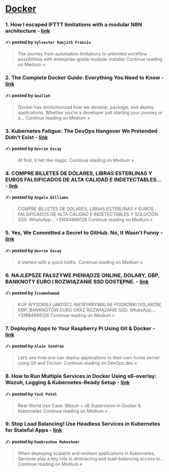 
<h1><a href=https://medium.com/tag/docker/recommended target="_blank" rel="noopener noreferrer">Docker</a></h1>
<h3>1. How I escaped IFTTT limitations with a modular N8N architecture - <a href="https://medium.com/@sylvesterranjithfrancis/from-ifttt-limitations-to-n8n-freedom-how-i-built-a-production-ready-automation-server-in-under-an-3e7b2d3598d1?source=rss------docker-5" target="_blank" rel="noopener noreferrer">link</a></h3>

✍️ **posted by `Sylvester Ranjith Francis`**

<blockquote>The journey from automation limitations to unlimited workflow possibilities with enterprise-grade modular installer
Continue reading on Medium »</blockquote>

<h3>2. The Complete Docker Guide: Everything You Need to Know - <a href="https://medium.com/@gealleh/the-complete-docker-guide-everything-you-need-to-know-3f770dcf7c92?source=rss------docker-5" target="_blank" rel="noopener noreferrer">link</a></h3>

✍️ **posted by `Gealleh`**

<blockquote>Docker has revolutionized how we develop, package, and deploy applications. Whether you’re a developer just starting your journey or a…
Continue reading on Medium »</blockquote>

<h3>3. Kubernetes Fatigue: The DevOps Hangover We Pretended Didn’t Exist - <a href="https://devrimozcay.medium.com/kubernetes-fatigue-the-devops-hangover-we-pretended-didnt-exist-6d8deeda9571?source=rss------docker-5" target="_blank" rel="noopener noreferrer">link</a></h3>

✍️ **posted by `Devrim Ozcay`**

<blockquote>At first, it felt like magic.
Continue reading on Medium »</blockquote>

<h3>4. COMPRE BILLETES DE DÓLARES, LIBRAS ESTERLINAS Y EUROS FALSIFICADOS DE ALTA CALIDAD E INDETECTABLES… - <a href="https://medium.com/@angela.williams3703/compre-billetes-de-d%C3%B3lares-libras-esterlinas-y-euros-falsificados-de-alta-calidad-e-indetectables-d84d35a030e5?source=rss------docker-5" target="_blank" rel="noopener noreferrer">link</a></h3>

✍️ **posted by `Angela Williams`**

<blockquote>COMPRE BILLETES DE DÓLARES, LIBRAS ESTERLINAS Y EUROS FALSIFICADOS DE ALTA CALIDAD E INDETECTABLES Y SOLUCIÓN SSD. WhatsApp… +31684866126
Continue reading on Medium »</blockquote>

<h3>5. Yes, We Committed a Secret to GitHub. No, It Wasn’t Funny - <a href="https://devrimozcay.medium.com/yes-we-committed-a-secret-to-github-no-it-wasnt-funny-105e8a8e9ddc?source=rss------docker-5" target="_blank" rel="noopener noreferrer">link</a></h3>

✍️ **posted by `Devrim Ozcay`**

<blockquote>It started with a quick hotfix.
Continue reading on Medium »</blockquote>

<h3>6. NAJLEPSZE FAŁSZYWE PIENIĄDZE ONLINE, DOLARY, GBP, BANKNOTY EURO I ROZWIĄZANIE SSD DOSTĘPNE. - <a href="https://medium.com/@issamohamad236/najlepsze-fa%C5%82szywe-pieni%C4%85dze-online-dolary-gbp-banknoty-euro-i-rozwi%C4%85zanie-ssd-dost%C4%99pne-fcf3b003d45d?source=rss------docker-5" target="_blank" rel="noopener noreferrer">link</a></h3>

✍️ **posted by `Issamohamad`**

<blockquote>KUP WYSOKIEJ JAKOŚCI, NIEWYKRYWALNE PODRÓBKI DOLARÓW, GBP, BANKNOTÓW EURO ORAZ ROZWIĄZANIE SSD. WhatsApp… +31684866126
Continue reading on Medium »</blockquote>

<h3>7. Deploying Apps to Your Raspberry Pi Using Git & Docker - <a href="https://blog.devops.dev/deploying-apps-to-your-raspberry-pi-using-git-docker-a481d32bcba3?source=rss------docker-5" target="_blank" rel="noopener noreferrer">link</a></h3>

✍️ **posted by `Alain Sondrae`**

<blockquote>Let’s see how one can deploy applications to their own home server using Git and Docker.
Continue reading on DevOps.dev »</blockquote>

<h3>8. How to Run Multiple Services in Docker Using s6-overlay: Wazuh, Logging & Kubernetes-Ready Setup - <a href="https://medium.com/@yashpateld22d/how-to-run-multiple-services-in-docker-using-s6-overlay-wazuh-logging-kubernetes-ready-setup-3a5652b3b698?source=rss------docker-5" target="_blank" rel="noopener noreferrer">link</a></h3>

✍️ **posted by `Yash Patel`**

<blockquote>Real-World Use Case: Wazuh + s6 Supervision in Docker & Kubernetes
Continue reading on Medium »</blockquote>

<h3>9. Stop Load Balancing! Use Headless Services in Kubernetes for Stateful Apps - <a href="https://medium.com/@maheshwar.ramkrushna/stop-load-balancing-use-headless-services-in-kubernetes-for-stateful-apps-4c3a867072e2?source=rss------docker-5" target="_blank" rel="noopener noreferrer">link</a></h3>

✍️ **posted by `Ramkrushna Maheshwar`**

<blockquote>When deploying scalable and resilient applications in Kubernetes, Services play a key role in abstracting and load-balancing access to…
Continue reading on Medium »</blockquote>

